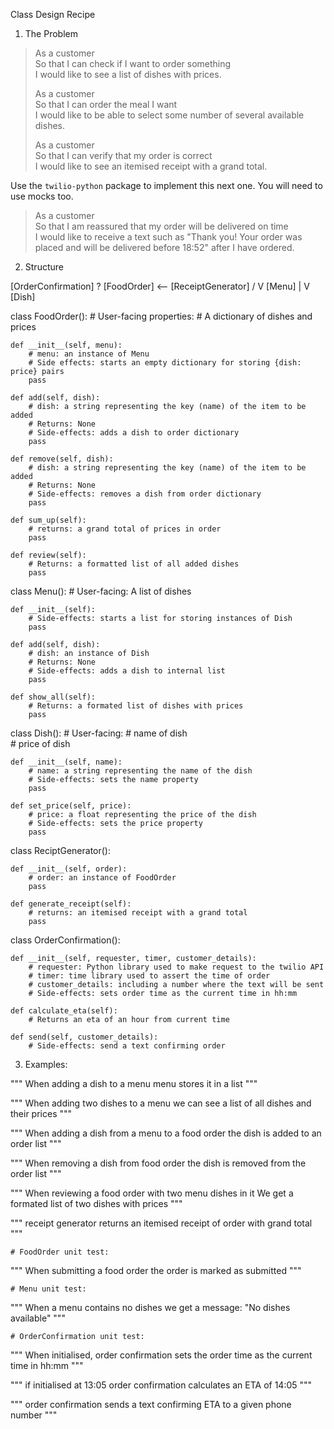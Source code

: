 Class Design Recipe

1. The Problem
> As a customer  
> So that I can check if I want to order something  
> I would like to see a list of dishes with prices.
> 
> As a customer  
> So that I can order the meal I want  
> I would like to be able to select some number of several available dishes.
> 
> As a customer  
> So that I can verify that my order is correct  
> I would like to see an itemised receipt with a grand total.

Use the `twilio-python` package to implement this next one. You will need to use
mocks too.

> As a customer  
> So that I am reassured that my order will be delivered on time  
> I would like to receive a text such as "Thank you! Your order was placed and
> will be delivered before 18:52" after I have ordered.

2. Structure

 [OrderConfirmation] ? [FoodOrder] <-- [ReceiptGenerator]
                         /
                        V
                    [Menu]
                      |
                      V           
                    [Dish]

class FoodOrder():
    # User-facing properties: 
        # A dictionary of dishes and prices

    def __init__(self, menu):
        # menu: an instance of Menu
        # Side effects: starts an empty dictionary for storing {dish: price} pairs
        pass 

    def add(self, dish):
        # dish: a string representing the key (name) of the item to be added
        # Returns: None
        # Side-effects: adds a dish to order dictionary
        pass

    def remove(self, dish):
        # dish: a string representing the key (name) of the item to be added  
        # Returns: None
        # Side-effects: removes a dish from order dictionary
        pass

    def sum_up(self):
        # returns: a grand total of prices in order
        pass

    def review(self): 
        # Returns: a formatted list of all added dishes
        pass


class Menu():
    # User-facing: A list of dishes

    def __init__(self):
        # Side-effects: starts a list for storing instances of Dish
        pass

    def add(self, dish):
        # dish: an instance of Dish 
        # Returns: None
        # Side-effects: adds a dish to internal list
        pass

    def show_all(self):
        # Returns: a formated list of dishes with prices
        pass


class Dish():
    # User-facing: 
        # name of dish         
        # price of dish

    def __init__(self, name):
        # name: a string representing the name of the dish
        # Side-effects: sets the name property
        pass

    def set_price(self, price):
        # price: a float representing the price of the dish
        # Side-effects: sets the price property 
        pass


class ReciptGenerator():

    def __init__(self, order):
        # order: an instance of FoodOrder
        pass

    def generate_receipt(self):
        # returns: an itemised receipt with a grand total
        pass



class OrderConfirmation():

    def __init__(self, requester, timer, customer_details):
        # requester: Python library used to make request to the twilio API
        # timer: time library used to assert the time of order
        # customer_details: including a number where the text will be sent
        # Side-effects: sets order time as the current time in hh:mm

    def calculate_eta(self):
        # Returns an eta of an hour from current time

    def send(self, customer_details):
        # Side-effects: send a text confirming order

    

3. Examples:

"""
When adding a dish to a menu
menu stores it in a list
"""

"""
When adding two dishes to a menu
we can see a list of all dishes and their prices
"""

"""
When adding a dish from a menu to a food order
the dish is added to an order list
"""

"""
When removing a dish from food order
the dish is removed from the order list
"""

"""
When reviewing a food order with two menu dishes in it
We get a formated list of two dishes with prices
"""

"""
receipt generator returns 
an itemised receipt
of order with grand total
"""

    # FoodOrder unit test:

"""
When submitting a food order
the order is marked as submitted
"""

    # Menu unit test:

""" 
When a menu contains no dishes
we get a message: "No dishes available"
""" 

    
    # OrderConfirmation unit test: 

"""
When initialised, order confirmation
sets the order time as the current time in hh:mm
"""

"""
if initialised at 13:05
order confirmation calculates an ETA of 14:05
"""

"""
order confirmation sends a text confirming ETA
to a given phone number
"""



